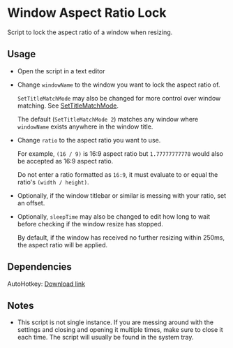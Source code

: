 # Window Aspect Ratio Lock

Script to lock the aspect ratio of a window when resizing.

## Usage

- Open the script in a text editor

- Change `windowName` to the window you want to lock the aspect ratio of.

    `SetTitleMatchMode` may also be changed for more control over window matching. See [SetTitleMatchMode](https://www.autohotkey.com/docs/v1/lib/SetTitleMatchMode.htm). 
    
    The default (`SetTitleMatchMode 2`) matches any window where `windowName` exists anywhere in the window title.

- Change `ratio` to the aspect ratio you want to use.

    For example, `(16 / 9)` is 16:9 aspect ratio but `1.77777777778` would also be accepted as 16:9 aspect ratio. 
    
    Do not enter a ratio formatted as `16:9`, it must evaluate to or equal the ratio's `(width / height)`.

- Optionally, if the window titlebar or similar is messing with your ratio, set an offset.

- Optionally, `sleepTime` may also be changed to edit how long to wait before checking if the window resize has stopped. 

    By default, if the window has received no further resizing within 250ms, the aspect ratio will be applied.

## Dependencies

AutoHotkey: [Download link](https://www.autohotkey.com/)

## Notes

- This script is not single instance. If you are messing around with the settings and closing and opening it multiple times, make sure to close it each time. The script will usually be found in the system tray.